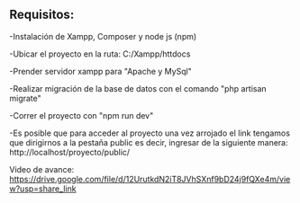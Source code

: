 

## Requisitos:

-Instalación de Xampp, Composer y node js (npm)

-Ubicar el proyecto en la ruta: C:/Xampp/httdocs

-Prender servidor xampp para "Apache y MySql"

-Realizar migración de la base de datos con el comando "php artisan migrate"

-Correr el proyecto con "npm run dev"

-Es posible que para acceder al proyecto una vez arrojado el link tengamos que dirigirnos a la pestaña public es decir, ingresar de la siguiente manera: http://localhost/proyecto/public/

Video de avance: https://drive.google.com/file/d/12UrutkdN2iT8JVhSXnf9bD24j9fQXe4m/view?usp=share_link
